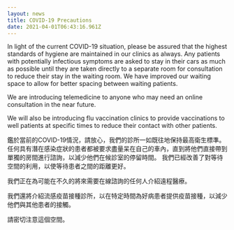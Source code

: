 ```yaml
---
layout: news
title: COVID-19 Precautions
date: 2021-04-01T06:43:16.961Z
---
```

In light of the current COVID-19 situation, please be assured that the highest standards of hygiene are maintained in our clinics as always. Any patients with potentially infectious symptoms are asked to stay in their cars as much as possible until they are taken directly to a separate room for consultation to reduce their stay in the waiting room. We have improved our  waiting space to allow for better spacing between waiting patients.

We are introducing telemedicine to anyone who may need an online consultation in the near future.

We will also be introducing flu vaccination clinics to provide vaccinations to well patients at specific times to reduce their contact with other patients.

鑑於當前的COVID-19情況，請放心，我們的診所一如既往地保持最高衛生標準。 任何具有潛在感染症狀的患者都被要求盡量呆在自己的車內，直到將他們直接帶到單獨的房間進行諮詢，以減少他們在候診室的停留時間。 我們已經改善了對等待空間的利用，以使等待患者之間的距離更好。

我們正在為可能在不久的將來需要在線諮詢的任何人介紹遠程醫療。

我們還將介紹流感疫苗接種診所，以在特定時間為好病患者提供疫苗接種，以減少他們與其他患者的接觸。

請密切注意這個空間。
